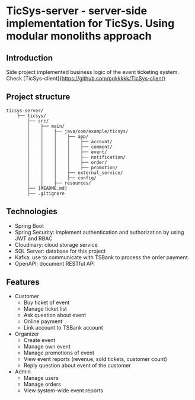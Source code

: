 # TicSys-server - server-side implementation for TicSys. Using modular monoliths approach
## Introduction
Side project implemented business logic of the event ticketing system. Check [TicSys-client]{https://github.com/pqkkkkk/TicSys-client}
## Project structure
```
ticsys-server/
    ├── ticsys/
        ├── src/
        │    ├── main/
        │    │    ├── java/com/example/ticsys/
        │    │    │    ├── app/
        │    │    │    │    ├── account/
        │    │    │    │    ├── comment/
        │    │    │    │    ├── event/
        │    │    │    │    ├── notification/
        │    │    │    │    ├── order/
        │    │    │    │    ├── promotion/
        │    │    │    ├── external_service/
        │    │    │    ├── config/
        │    │    ├── resources/
        ├── [README.md]
        ├── .gitignore
```
## Technologies
- Spring Boot
- Spring Security: implement authentication and authorization by using JWT and RBAC
- Cloudinary: cloud storage service
- SQL Server: database for this project
- Kafka: use to communicate with TSBank to process the order payment.
- OpenAPI: document RESTful API

## Features
- Customer
    - Buy ticket of event
    - Manage ticket list
    - Ask question about event
    - Online payment
    - Link account to TSBank account
- Organizer
    - Create event
    - Manage own event
    - Manage promotions of event
    - View event reports (revenue, sold tickets, customer count)
    - Reply question about event of the customer
- Admin
    - Manage users
    - Manage orders
    - View system-wide event reports
